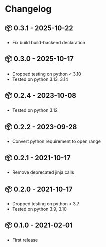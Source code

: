 # Changelog

## 📦 0.3.1 - 2025-10-22

* Fix build build-backend declaration

## 📦 0.3.0 - 2025-10-17

* Dropped testing on python < 3.10
* Tested on python 3.13, 3.14

## 📦 0.2.4 - 2023-10-08

* Tested on python 3.12

## 📦 0.2.2 - 2023-09-28

* Convert python requirement to open range

## 📦 0.2.1 - 2021-10-17

* Remove deprecated jinja calls

## 📦 0.2.0 - 2021-10-17

* Dropped testing on python < 3.7
* Tested on python 3.9, 3.10

## 📦 0.1.0 - 2021-02-01

* First release

